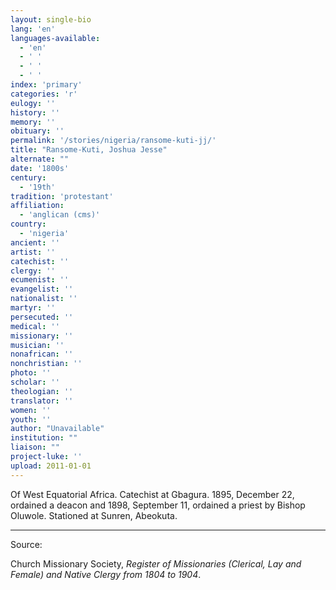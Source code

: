 ```yaml
---
layout: single-bio
lang: 'en'
languages-available:
  - 'en'
  - ' '
  - ' '
  - ' '
index: 'primary'
categories: 'r'
eulogy: ''
history: ''
memory: ''
obituary: ''
permalink: '/stories/nigeria/ransome-kuti-jj/'
title: "Ransome-Kuti, Joshua Jesse"
alternate: ""
date: '1800s'
century:
  - '19th'
tradition: 'protestant'
affiliation:
  - 'anglican (cms)'
country:
  - 'nigeria'
ancient: ''
artist: ''
catechist: ''
clergy: ''
ecumenist: ''
evangelist: ''
nationalist: ''
martyr: ''
persecuted: ''
medical: ''
missionary: ''
musician: ''
nonafrican: ''
nonchristian: ''
photo: ''
scholar: ''
theologian: ''
translator: ''
women: ''
youth: ''
author: "Unavailable"
institution: ""
liaison: ""
project-luke: ''
upload: 2011-01-01
---
```




Of West Equatorial Africa.  Catechist at Gbagura.  1895, December 22, ordained a deacon and 1898, September 11, ordained a priest by Bishop Oluwole.  Stationed at Sunren, Abeokuta.

---

Source:

Church Missionary Society, *Register of Missionaries (Clerical, Lay and Female) and Native Clergy from 1804 to 1904*.